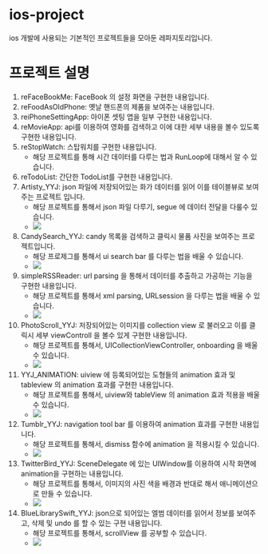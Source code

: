 # ios-project
ios 개발에 사용되는 기본적인 프로젝트들을 모아둔 레파지토리입니다. 

# 프로젝트 설명

1. reFaceBookMe: FaceBook 의 설정 화면을 구현한 내용입니다. 
2. reFoodAsOldPhone: 옛날 핸드폰의 제품을 보여주는 내용입니다.
3. reiPhoneSettingApp: 아이폰 셋팅 앱을 일부 구현한 내용입니다. 
4. reMovieApp: api를 이용하여 영화를 검색하고 이에 대한 세부 내용을 볼수 있도록 구현한 내용입니다.
5. reStopWatch: 스탑워치를 구현한 내용입니다. 
    * 해당 프로젝트를 통해 시간 데이터를 다루는 법과 RunLoop에 대해서 알 수 있습니다. 
6. reTodoList: 간단한 TodoList를 구현한 내용입니다. 
7. Artisty_YYJ: json 파일에 저장되어있는 화가 데이터를 읽어 이를 테이블뷰로 보여주는 프로젝트 입니다. 
    * 해당 프로젝트를 통해서 json 파일 다루기, segue 에 데이터 전달을 다룰수 있습니다. 
    * ![](proj_gif/7_artistry.gif)
8. CandySearch_YYJ: candy 목록을 검색하고 클릭시 물품 사진을 보여주는 프로젝트입니다.
    * 해당 프로제그를 통해서 ui search bar 를 다루는 법을 배울 수 있습니다.
    * ![](proj_gif/8_Candy_Search.gif)
9. simpleRSSReader: url parsing 을 통해서 데이터를 추출하고 가공하는 기능을 구현한 내용입니다.
    * 해당 프로젝트를 통해서 xml parsing, URLsession 을 다루는 법을 배울 수 있습니다.
    * ![](proj_gif/9_simple%20RSS%20Reader.gif)
10. PhotoScroll_YYJ: 저장되어있는 이미지를 collection view 로 불러오고 이를 클릭시 세부 viewControll 을 볼수 있게 구현한 내용입니다.
    * 해당 프로젝트를 통해서, UICollectionViewController, onboarding 을 배울 수 있습니다.
    * ![](proj_gif/10_PhotoScroll.gif)
11. YYJ_ANIMATION: uiview 에 등록되어있는 도형들의 animation 효과 및 tableview 의 animation 효과를 구현한 내용입니다.
	* 해당 프로젝트를 통해서, uiview와 tableView 의 animation 효과 적용을 배울 수 있습니다. 
	* ![](proj_gif/11_YYJ_ANIMATION.gif)
12. Tumblr_YYJ: navigation tool bar 를 이용하여 animation 효과를 구현한 내용입니다. 
    * 해당 프로젝트를 통해서, dismiss 함수에 animation 을 적용시킬 수 있습니다.
	* ![](proj_gif/12_Tumblr_YYJ.gif)
13. TwitterBird_YYJ: SceneDelegate 에 있는 UIWindow를 이용하여 시작 화면에 animation을 구현하는 내용입니다.
	* 해당 프로젝트를 통해서, 이미지의 사진 색을 배경과 반대로 해서 애니메이션으로 만들 수 있습니다.
	* ![](proj_gif/13_TwitterBird_YYJ.gif)
14. BlueLibrarySwift_YYJ: json으로 되어있는 엘범 데이터를 읽어서 정보를 보여주고, 삭제 및 undo 를 할 수 있는 구현 내용입니다. 
	* 해당 프로젝트를 통해서, scrollView 를 공부할 수 있습니다.
	* ![](proj_git/14_BlueLibrarySwift.gif)
